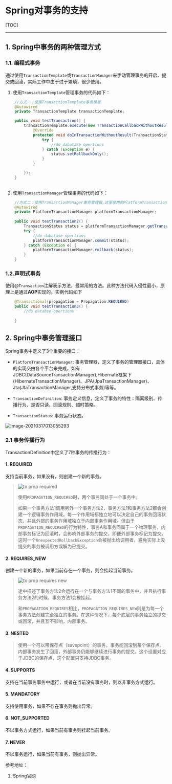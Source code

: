 # Spring对事务的支持

[TOC]

---

## 1. Spring中事务的两种管理方式

### 1.1. 编程式事务

通过使用`TransactionTemplate`或`TransactionManager`来手动管理事务的开启、提交或回滚，实际工作中由于过于繁琐，很少使用。

1. 使用`TransactionTemplate`管理事务的代码如下：

```java
	//方式一：使用TransactionTemplate事务模板
	@Autowired
	private TransactionTemplate transactionTemplate;

	public void testTransaction() {
		transactionTemplate.execute(new TransactionCallbackWithoutResult() {
			@Override
			protected void doInTransactionWithoutResult(TransactionStatus status) {
				try {
					//do dabatase opertions
				} catch (Exception e) {
					status.setRollbackOnly();
				}
			}

		});
	}
	
```

2. 使用`TransactionManager`管理事务的代码如下：

```java
    //方式二：使用TransactionManager事务管理器,这里使用的PlatformTransactionManager
	@Autowired
	private PlatformTransactionManager platformTransactionManager;
	
	public void testTransaction2() {
		TransactionStatus status = platformTransactionManager.getTransaction(new DefaultTransactionDefinition());
		try {
			//do dabatase opertions
			platformTransactionManager.commit(status);
		} catch (Exception e) {
			platformTransactionManager.rollback(status);
		}
	}
```



### 1.2.声明式事务

使用@`Transaction`注解表示方法，最常用的方法。此种方法代码入侵性最小，原理上是通过**AOP**实现的。实例代码如下

```java
	@Transactional(propagation = Propagation.REQUIRED)
	public void testTransaction3() {
		//do databse opertions
        
	}
```



## 2. Spring中事务管理接口

Spring事务中定义了3个重要的接口：

- `PlatformTransactionManager`: 事务管理器，定义了事务的管理器接口，具体的实现交由各个平台来完成，如有JDBC(DataSourceTransactionManager),Hibernate框架下(HibernateTransactionManager)、JPA(JpaTransactionManager)、Jta(JtaTransactionManager,支持分布式事务)等等。
- `TransactionDefinition`: 事务定义信息，定义了事务的特性：隔离级别、传播行为、是否只读、回滚规则、超时策略。

- `TransactionStatus`: 事务运行状态。

![image-20210317013055293](C:\Users\Yegenyao\AppData\Roaming\Typora\typora-user-images\image-20210317013055293.png)



### 2.1 事务传播行为

TransactionDefinition中定义了7种事务的传播行为：

#### **1. REQUIRED**

支持当前事务，如果没有，则创建一个新的事务。

> <img src="https://docs.spring.io/spring-framework/docs/4.2.x/spring-framework-reference/html/images/tx_prop_required.png" alt="tx prop required"  />
>
> 使用`PROPAGATION_REQUIRED`时，两个事务同处于一个事务中。
>
> 如果一个事务方法1调用另外一个事务方法2，事务方法1和事务方法2都会创建一个逻辑事务作用域。每一个作用域都独立地可以决定自己的事务回滚状态，并且外部的事务作用域独立于内部事务作用域。但由于`PROPAGATION_REQUIRED`的行为特性，事务A和事务同属于一个物理事务，内部事务标记为回滚时，会影响外部事务的提交，即便外部事务标记为提交。这时一个`UnexpectedRollbackException`会被抛出给调用者，避免实际上没提交的事务被调用方误解为已提交。



#### 2. REQUIRES_NEW

创建一个新的事务，如果当前存在一个事务，则会挂起当前事务。

> ![tx prop requires new](https://docs.spring.io/spring-framework/docs/4.2.x/spring-framework-reference/html/images/tx_prop_requires_new.png)
>
> 途中描述了事务方法2会运行在一个与事务方法1不同的事务中，并且执行事务方法2的时候，事务方法1会被挂起。
>
> 和`PROPAGATION_REQUIRES`相比，`PROPAGATION_REQUIRES_NEW`则是为每一个事务方法创建完全独立的事务。在这种情况下，每个底层的事务独立的提交或回滚，并且互不影响，内部事务。

#### 3. NESTED

> 使用一个可以带保存点（savepoint）的事务，事务能回滚到某个保存点。内部事务发生了回滚，外部事务仍能够继续进行事务的提交。这个设置对应于JDBC的保存点，这个配置只支持JDBC事务。

#### 4. SUPPORTS

支持在当前事务事务中运行，或者在当前没有事务时，则以非事务方式运行。

#### 5. MANDATORY

支持使用事务，如果不存在事务则抛出异常。

#### 6. NOT_SUPPORTED

不以事务方式运行，如果当前有事务则挂起当前事务。

#### 7. NEVER

不以事务运行，如果当前有事务，则抛出异常。



参考地址：

1. Spring官网